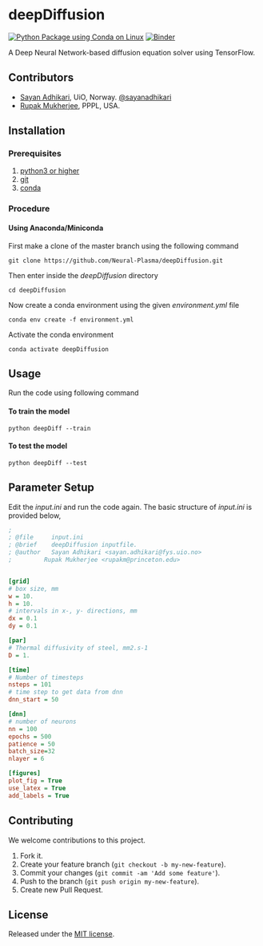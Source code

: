 # deepDiffusion
[![Python Package using Conda on Linux](https://github.com/Neural-Plasma/deepDiffusion/actions/workflows/python-conda-test-linux.yml/badge.svg)](https://github.com/Neural-Plasma/deepDiffusion/actions/workflows/python-conda-test-linux.yml)
[![Binder](https://mybinder.org/badge_logo.svg)](https://mybinder.org/v2/gh/Neural-Plasma/deepDiffusion/HEAD)

A Deep Neural Network-based diffusion equation solver using TensorFlow.

## Contributors
- [Sayan Adhikari](https://github.com/sayanadhikari), UiO, Norway. [@sayanadhikari](https://twitter.com/sayanadhikari)
- [Rupak Mukherjee](https://github.com/RupakMukherjee), PPPL, USA.

## Installation
### Prerequisites
1. [python3 or higher](https://www.python.org/download/releases/3.0/)
2. [git](https://git-scm.com/)
3. [conda](https://conda.io/projects/conda/en/latest/user-guide/install/index.html)

### Procedure
#### Using Anaconda/Miniconda
First make a clone of the master branch using the following command
```shell
git clone https://github.com/Neural-Plasma/deepDiffusion.git
```
Then enter inside the *deepDiffusion* directory
```shell
cd deepDiffusion
```
Now create a conda environment using the given *environment.yml* file
```shell
conda env create -f environment.yml
```
Activate the conda environment
```shell
conda activate deepDiffusion
```
## Usage

Run the code using following command

#### To train the model
```
python deepDiff --train
```
#### To test the model
```
python deepDiff --test
```
## Parameter Setup
Edit the _input.ini_ and run the code again. The basic structure of _input.ini_ is provided below,

```ini
;
; @file		input.ini
; @brief	deepDiffusion inputfile.
; @author	Sayan Adhikari <sayan.adhikari@fys.uio.no>
;         Rupak Mukherjee <rupakm@princeton.edu>


[grid]
# box size, mm
w = 10.
h = 10.
# intervals in x-, y- directions, mm
dx = 0.1
dy = 0.1

[par]
# Thermal diffusivity of steel, mm2.s-1
D = 1.

[time]
# Number of timesteps
nsteps = 101
# time step to get data from dnn
dnn_start = 50

[dnn]
# number of neurons
nn = 100
epochs = 500
patience = 50
batch_size=32
nlayer = 6

[figures]
plot_fig = True
use_latex = True
add_labels = True
```

## Contributing
We welcome contributions to this project.

1. Fork it.
2. Create your feature branch (```git checkout -b my-new-feature```).
3. Commit your changes (```git commit -am 'Add some feature'```).
4. Push to the branch (```git push origin my-new-feature```).
5. Create new Pull Request.

## License
Released under the [MIT license](LICENSE).
